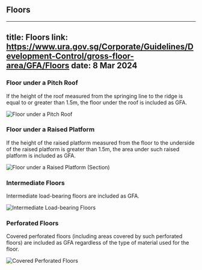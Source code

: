 
## Floors
---
title: Floors
link: https://www.ura.gov.sg/Corporate/Guidelines/Development-Control/gross-floor-area/GFA/Floors
date: 8 Mar 2024
---

### Floor under a Pitch Roof

If the height of the roof measured from the springing line to the ridge is equal to or greater than 1.5m, the floor under the roof is included as GFA.

![Floor under a Pitch Roof](https://www.ura.gov.sg/-/media/Corporate/Guidelines/Development-control/GFA/GFA-05-Floor-under-a-pitch-roof.jpg?h=591&w=1000)

### Floor under a Raised Platform

If the height of the raised platform measured from the floor to the underside of the raised platform is greater than 1.5m, the area under such raised platform is included as GFA.

![Floor under a Raised Platform (Section)](https://www.ura.gov.sg/-/media/Corporate/Guidelines/Development-control/GFA/GFA-06-Floor-under-a-raised-platform_final.jpg?h=433&w=1000)

### Intermediate Floors

Intermediate load-bearing floors are included as GFA.

![Intermediate Load-bearing Floors](https://www.ura.gov.sg/-/media/Corporate/Guidelines/Development-control/GFA/GFA-04-Intermediate-load-bearing-floor_final.jpg?h=875&w=1000)

### Perforated Floors

Covered perforated floors (including areas covered by such perforated floors) are included as GFA regardless of the type of material used for the floor.

![Covered Perforated Floors](https://www.ura.gov.sg/-/media/Corporate/Guidelines/Development-control/GFA/GFA-03-Perforated-floors_final.jpg?h=451&w=800)
